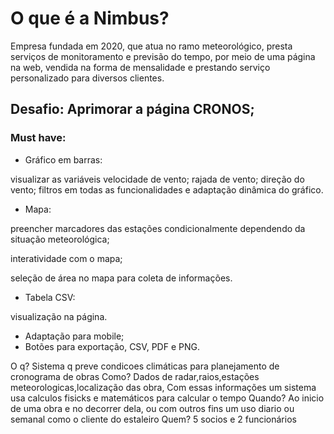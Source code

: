 #
# O que é a Nimbus?

Empresa fundada em 2020, que atua no ramo meteorológico, presta serviços de monitoramento e previsão do tempo, por meio de uma página na web, vendida na forma de mensalidade e prestando serviço personalizado para diversos clientes.

## Desafio: Aprimorar a página CRONOS;

### Must have:

- Gráfico em barras:

visualizar as variáveis velocidade de vento; rajada de vento; direção do vento; filtros em todas as funcionalidades e adaptação dinâmica do gráfico.

- Mapa:

preencher marcadores das estações condicionalmente dependendo da situação meteorológica;

interatividade com o mapa;

seleção de área no mapa para coleta de informações.

- Tabela CSV:

visualização na página.

- Adaptação para mobile;
- Botões para exportação, CSV, PDF e PNG.


O q? Sistema q preve condicoes climáticas para planejamento de cronograma de obras
Como? Dados de radar,raios,estações meteorologicas,localização das obra, Com essas informações um sistema usa calculos fisicks e matemáticos para calcular o tempo
Quando? Ao inicio de uma obra e no decorrer dela, ou com outros fins um uso diario ou semanal como o cliente do estaleiro
Quem? 5 socios e 2 funcionários 


